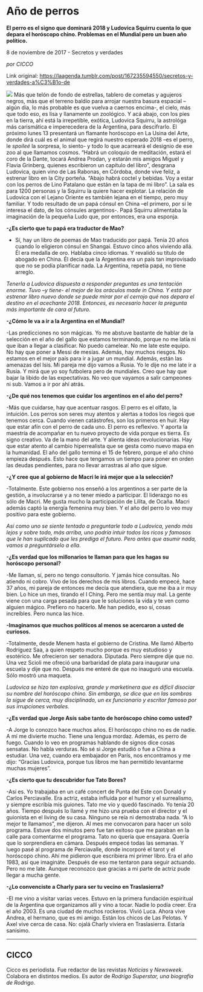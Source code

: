 # Año de perros

**El perro es el signo que dominará 2018 y Ludovica Squirru cuenta lo que depara el horóscopo chino. Problemas en el Mundial pero un buen año político.**

8 de noviembre de 2017 - Secretos y verdades

_por CICCO_

Link original: https://laagenda.tumblr.com/post/167235594550/secretos-y-verdades-a%C3%B1o-de

![](https://64.media.tumblr.com/7138485faf6e89e004d55c7c629ee2b1/tumblr_inline_pk0gwuakCm1t6q87u_500.jpg)
Más que telón de fondo de estrellas, tablero de cometas y agujeros negros, más que el terreno baldío para arrojar nuestra basura espacial –algún día, lo más probable es que vuelva a caernos encima-, el cielo, más que todo eso, es lisa y llanamente un zoológico. Y acá abajo, con los pies en la tierra, ahí está la irrepetible, exótica, Ludovica Squirru, la astrológa más carismática e imperecedera de la Argentina, para descifrarlo. El próximo lunes 13 presentará un flamante horóscopo en La Usina del Arte, donde dirá cuál es el animal que regirá nuestro esperado 2018 –es el perro, le *spoileé* la sorpresa, lo siento- y todo lo que acarreará el designio de ese zoo al que llamamos cosmos. “Habrá un coloquio de meditación, estará el coro de la Dante, tocará Andrea Prodan, y estarán mis amigos Miguel y Flavia Grinberg, quienes escribieron un capítulo del libro”, desgrana Ludovica, quien vino de Las Rabonas, en Córdoba, donde vive feliz, a estrenar libro en la City porteña. “Abajo habrá coctel y bebidas. Voy a estar con los perros de Lino Patalano que están en la tapa de mi libro”. La sala es para 1200 personas y la Squirru la quiere hacer explotar. La relación de Ludovica con el Lejano Oriente es también lejana en el tiempo, pero muy familiar. Y todo resultado de un papá cónsul en China –el primero, por si le interesa el dato, de los cónsules argentinos-. Papá Squirru alimentaba la imaginación de la pequeña Ludo que, por entonces, era una esponja. 

**-¿Es cierto que tu papá era traductor de Mao?**   

- Sí, hay un libro de poemas de Mao traducido por papá. Tenía 20 años cuando lo eligieron cónsul en Shangai. Estuvo cinco años viviendo allá. Él era medalla de oro. Hablaba cinco idiomas. Y revalidó su título de abogado en China. Él decía que la Argentina era un país tan improvisado que no se podía planificar nada. La Argentina, repetía papá, no tiene arreglo. 

*Tenerla a Ludovica dispuesta a responder preguntas es una tentación enorme. Tuvo –y tiene- el mejor de los oráculos *made in China*. Y está por estrenar libro nuevo donde se puede mirar por el cerrojo qué nos depara el destino en el acechante 2018. Entonces, es necesario hacer la pregunta más importante de cara al futuro.* 

**-¿Cómo le va a ir a la Argentina en el Mundial?**   

-Las predicciones no son mágicas. Yo me abstuve bastante de hablar de la selección en el año del gallo que estamos terminando, porque no me latía ni que iban a llegar a clasificar. No puedo camelear. No me late este equipo. No hay que poner a Messi de mesías. Además, hay muchos riesgos. No estamos en el mejor país para ir a jugar un mundial. Además, están las amenazas del Isis. Mi pareja me dijo vamos a Rusia. Yo le dije no me late ir a Rusia. Y mirá que yo soy futbolera pero de mundiales. Creo que hay que bajar la libido de las expectativas. No veo que vayamos a salir campeones ni sub. Vamos a ir por ahí atrás. 

**-¿De qué nos tenemos que cuidar los argentinos en el año del perro?**   

-Más que cuidarse, hay que acentuar rasgos. El perro es el olfato, la intuición. Los perros son seres muy atentos y alertas a todos los riegos que tenemos cerca. Cuando vienen catástrofes, son los primeros en huir. Hay que estar afín con el perro de cada uno. El perro es reflexivo. Y aporta la maestría de acompañar en tu nuevo proyecto de vida porque es tierra. Es signo creativo. Va de la mano del arte. Y alienta ideas revolucionarias. Hay que estar atento al cambio hiperrealista que se gesta como nuevo mapa en la humanidad. El año del gallo termina el 15 de febrero, porque el año chino empieza después. Esto hace que tengamos un tiempo para poner en orden las deudas pendientes, para no llevar arrastras al año que sigue. 

**-¿Y cree que al gobierno de Macri le irá mejor que a la selección?**   

-Totalmente. Este gobierno nos enseñó a los argentinos a ser parte de la gestión, a involucrarse y a no tener miedo a participar. El liderazgo no es sólo de Macri. Me gusta mucho la participación de Lilita, de Ocaña. Macri además captó la energía femenina muy bien. Y el año del perro lo veo muy positivo para este gobierno. 

*Así como uno se siente tentado a preguntarle todo a Ludovica, yendo más lejos y sobre todo, más arriba, uno podría intuir todos los ricos y famosos que le han suplicado que les prediga el futuro. Pero antes que asumir nada, vamos a preguntárselo a ella.* 

**-¿Es verdad que los millonarios te llaman para que les hagas su horóscopo personal?**   

-Me llaman, sí, pero no tengo consultorio. Y jamás hice consultas. No atiendo ni cobro. Vivo de los derechos de mis libros. Cuando empecé, hace 37 años, mi pareja de entonces me decía que atendiera, que me iba a ir muy bien. Lo hice un mes, tirando el I Ching. Pero me sentía muy mal. La gente viene con una carga pesada para que le soluciones la vida y te ven como alguien mágico. Prefiero no hacerlo. Me han pedido, eso sí, cosas increíbles. Pero nunca las hice. 

**-Imaginamos que muchos políticos al menos se acercaron a usted de curiosos.**   

-Totalmente, desde Menem hasta el gobierno de Cristina. Me llamó Alberto Rodríguez Saa, a quien respeto mucho porque es muy estudioso y esotérico. Me ofrecieron ser senadora. Diputada. Pero siempre dije que no. Una vez Scioli me ofreció una barbaridad de plata para inaugurar una escuela y dije que no. Después me enteré de que no inauguró una escuela. Sólo mostró una maqueta. 

*Ludovica se hizo tan explosiva, grande y marketinera que es difícil disociar su nombre del horóscopo chino. Sin embargo, se dice que en las sombras la sigue de cerca, muy disciplinado, un ex funcionario y escritor famoso por sus irrupciones verbales.* 

**-¿Es verdad que Jorge Asís sabe tanto de horóscopo chino como usted?**   

-A Jorge lo conozco hace muchos años. El horóscopo chino no es de nadie. A mí me divierte mucho. Tiene una lengua mordaz. Además, es perro de fuego. Cuando lo veo en programas hablando de signos dice cosas sensatas. No habla verduras. No sé si Jorge estudió o fue a China a estudiar. Una vez, cuando era embajador en París, nos encontramos y me dijo: “Gracias Ludovica, porque tus libros me han permitido levantarme muchas mujeres”. 

**-¿Es cierto que tu descubridor fue Tato Bores?**   

-Así es. Yo trabajaba en un café concert de Punta del Este con Donald y Carlos Perciavalle. Era actriz, estaba influida por el humor y el surrealismo, y siempre escribía mis guiones. Tato me vio y quedó fascinado. Yo tenía 20 años. Tiempo después lo llamé y me hizo una prueba con el director y el guionista en el living de su casa. Ninguno se reía ni demostraba nada. “A lo mejor te llamamos”, me dijeron. Al mes me convocaron para hacer un solo programa. Estuve dos minutos pero fue tan exitoso que me paraban en la calle para comentarme el programa. Tato no quería que ensayara. Quería que lo sorprendiera en cámara. Después empecé todas las semanas. Y luego pasé al programa de Perciavalle, donde incorporé el tarot y el horóscopo chino. Ahí me pidieron que escribiera mi primer libro. Era el año 1983, así que imagináte. Después de eso me tentaron para seguir actuando. Pero no me late. Aunque reconozco que gracias a mi parte de actriz pude llegar a mucha gente. 

**-¿Lo convenciste a Charly para ser tu vecino en Traslasierra?**   

-El me vino a visitar varias veces. Estuvo en la primera fundación espiritual de la Argentina que organizamos allí y vino a tocar. Nadie lo podía creer. Era el año 2003. Es una ciudad de muchos rockeros. Vivió Luca. Ahora vive Andrea, el hermano, que es mi amigo. Están los chicos de Las Pelotas. Y Axel vive cerca de casa. No: ojalá Charly viviera en Traslasierra. Estaría sanísimo. 

  




---

 CICCO
------

 Cicco es periodista. Fue redactor de las revistas *Noticias* y *Newsweek*. Colabora en distintos medios. Es autor de *Rodrigo Superstar, una biografía de Rodrigo*. 

